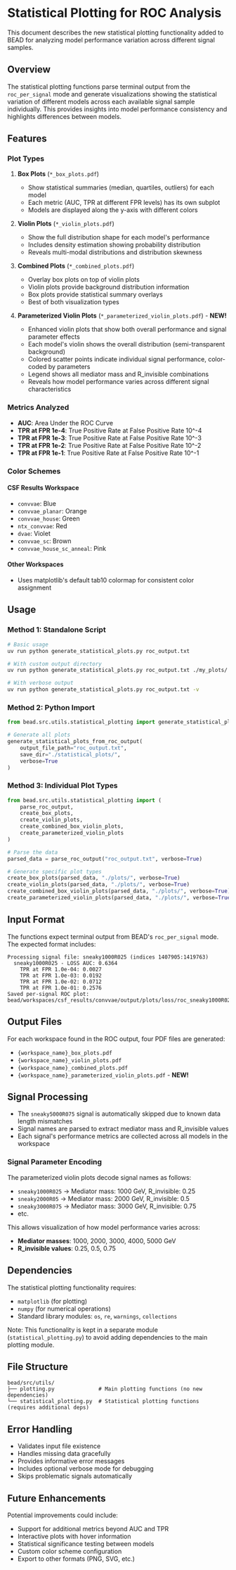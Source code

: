 # Statistical Plotting for ROC Analysis

This document describes the new statistical plotting functionality added to BEAD for analyzing model performance variation across different signal samples.

## Overview

The statistical plotting functions parse terminal output from the `roc_per_signal` mode and generate visualizations showing the statistical variation of different models across each available signal sample individually. This provides insights into model performance consistency and highlights differences between models.

## Features

### Plot Types

1. **Box Plots** (`*_box_plots.pdf`)
   - Show statistical summaries (median, quartiles, outliers) for each model
   - Each metric (AUC, TPR at different FPR levels) has its own subplot
   - Models are displayed along the y-axis with different colors

2. **Violin Plots** (`*_violin_plots.pdf`)
   - Show the full distribution shape for each model's performance
   - Includes density estimation showing probability distribution
   - Reveals multi-modal distributions and distribution skewness

3. **Combined Plots** (`*_combined_plots.pdf`)
   - Overlay box plots on top of violin plots
   - Violin plots provide background distribution information
   - Box plots provide statistical summary overlays
   - Best of both visualization types

4. **Parameterized Violin Plots** (`*_parameterized_violin_plots.pdf`) - **NEW!**
   - Enhanced violin plots that show both overall performance and signal parameter effects
   - Each model's violin shows the overall distribution (semi-transparent background)
   - Colored scatter points indicate individual signal performance, color-coded by parameters
   - Legend shows all mediator mass and R_invisible combinations
   - Reveals how model performance varies across different signal characteristics

### Metrics Analyzed

- **AUC**: Area Under the ROC Curve
- **TPR at FPR 1e-4**: True Positive Rate at False Positive Rate 10^-4
- **TPR at FPR 1e-3**: True Positive Rate at False Positive Rate 10^-3  
- **TPR at FPR 1e-2**: True Positive Rate at False Positive Rate 10^-2
- **TPR at FPR 1e-1**: True Positive Rate at False Positive Rate 10^-1

### Color Schemes

#### CSF Results Workspace
- `convvae`: Blue
- `convvae_planar`: Orange
- `convvae_house`: Green
- `ntx_convvae`: Red
- `dvae`: Violet
- `convvae_sc`: Brown
- `convvae_house_sc_anneal`: Pink

#### Other Workspaces
- Uses matplotlib's default tab10 colormap for consistent color assignment

## Usage

### Method 1: Standalone Script

```bash
# Basic usage
uv run python generate_statistical_plots.py roc_output.txt

# With custom output directory
uv run python generate_statistical_plots.py roc_output.txt ./my_plots/

# With verbose output
uv run python generate_statistical_plots.py roc_output.txt -v
```

### Method 2: Python Import

```python
from bead.src.utils.statistical_plotting import generate_statistical_plots_from_roc_output

# Generate all plots
generate_statistical_plots_from_roc_output(
    output_file_path="roc_output.txt",
    save_dir="./statistical_plots/",
    verbose=True
)
```

### Method 3: Individual Plot Types

```python
from bead.src.utils.statistical_plotting import (
    parse_roc_output,
    create_box_plots,
    create_violin_plots,
    create_combined_box_violin_plots,
    create_parameterized_violin_plots
)

# Parse the data
parsed_data = parse_roc_output("roc_output.txt", verbose=True)

# Generate specific plot types
create_box_plots(parsed_data, "./plots/", verbose=True)
create_violin_plots(parsed_data, "./plots/", verbose=True)
create_combined_box_violin_plots(parsed_data, "./plots/", verbose=True)
create_parameterized_violin_plots(parsed_data, "./plots/", verbose=True)  # NEW!
```

## Input Format

The functions expect terminal output from BEAD's `roc_per_signal` mode. The expected format includes:

```
Processing signal file: sneaky1000R025 (indices 1407905:1419763)
  sneaky1000R025 - LOSS AUC: 0.6364
    TPR at FPR 1.0e-04: 0.0027
    TPR at FPR 1.0e-03: 0.0192
    TPR at FPR 1.0e-02: 0.0712
    TPR at FPR 1.0e-01: 0.2576
Saved per-signal ROC plot: bead/workspaces/csf_results/convvae/output/plots/loss/roc_sneaky1000R025.pdf
```

## Output Files

For each workspace found in the ROC output, four PDF files are generated:

- `{workspace_name}_box_plots.pdf`
- `{workspace_name}_violin_plots.pdf` 
- `{workspace_name}_combined_plots.pdf`
- `{workspace_name}_parameterized_violin_plots.pdf` - **NEW!**

## Signal Processing

- The `sneaky5000R075` signal is automatically skipped due to known data length mismatches
- Signal names are parsed to extract mediator mass and R_invisible values
- Each signal's performance metrics are collected across all models in the workspace

### Signal Parameter Encoding

The parameterized violin plots decode signal names as follows:
- `sneaky1000R025` → Mediator mass: 1000 GeV, R_invisible: 0.25
- `sneaky2000R05` → Mediator mass: 2000 GeV, R_invisible: 0.5  
- `sneaky3000R075` → Mediator mass: 3000 GeV, R_invisible: 0.75
- etc.

This allows visualization of how model performance varies across:
- **Mediator masses**: 1000, 2000, 3000, 4000, 5000 GeV
- **R_invisible values**: 0.25, 0.5, 0.75

## Dependencies

The statistical plotting functionality requires:
- `matplotlib` (for plotting)
- `numpy` (for numerical operations)
- Standard library modules: `os`, `re`, `warnings`, `collections`

Note: This functionality is kept in a separate module (`statistical_plotting.py`) to avoid adding dependencies to the main plotting module.

## File Structure

```
bead/src/utils/
├── plotting.py              # Main plotting functions (no new dependencies)
└── statistical_plotting.py  # Statistical plotting functions (requires additional deps)
```

## Error Handling

- Validates input file existence
- Handles missing data gracefully
- Provides informative error messages
- Includes optional verbose mode for debugging
- Skips problematic signals automatically

## Future Enhancements

Potential improvements could include:
- Support for additional metrics beyond AUC and TPR
- Interactive plots with hover information
- Statistical significance testing between models
- Custom color scheme configuration
- Export to other formats (PNG, SVG, etc.)